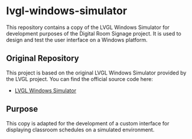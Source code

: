 ﻿# lvgl-windows-simulator

This repository contains a copy of the LVGL Windows Simulator for development purposes of the Digital Room Signage project. It is used to design and test the user interface on a Windows platform.

## Original Repository

This project is based on the original LVGL Windows Simulator provided by the LVGL project. You can find the official source code here:

- [LVGL Windows Simulator](https://github.com/lvgl/lv_port_pc_visual_studio)  

## Purpose

This copy is adapted for the development of a custom interface for displaying classroom schedules on a simulated environment.
